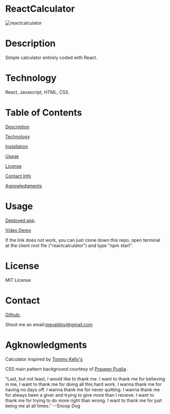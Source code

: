 # ReactCalculator
![reactcalculator](https://user-images.githubusercontent.com/83307023/135492713-921672d0-072b-4db2-b53c-700f38fe7b1c.PNG)

# Description
Simple calculator entirely coded with React.

# Technology
React, Javascript, HTML, CSS.


# Table of Contents
[Description](https://github.com/mevaldovi/ReactCalculator#Description)


[Technology](https://github.com/mevaldovi/ReactCalculator#Technology)


[Installation](https://github.com/mevaldovi/ReactCalculator#Installation)


[Usage](https://github.com/mevaldovi/ReactCalculator#Usage)


[License](https://github.com/mevaldovi/ReactCalculator#License)


[Contact Info](https://github.com/mevaldovi/ReactCalculator#Contact)


[Agnowledgments](https://github.com/mevaldovi/ReactCalculator#Agknowledgments)


# Usage

[Deployed app](https://mevaldovi.github.io/ReactCalculator/).


[Video Demo](https://drive.google.com/file/d/1JxHfHIldY2a5b3xLpn0CjMuG91GW5PIc/view)


If the link does not work, you can just clone down this repo, open terminal at the client root file ("reactcalculator") and type "npm start".

# License
MIT License
# Contact
[Github:](https://github.com/mevaldovi)

Shoot me an email:[mevaldovi@gmail.com](mailto:mevaldovi@gmail.com)

# Agknowledgments

Calculator inspired by [Tommy Kelly's](https://github.com/TommmyKelly)

CSS main pattern background courtesy of [Praveen Puglia](https://codepen.io/praveenpuglia/pen/vNWpwO) .

"Last, but not least, I would like to thank me. I want to thank me for believing in me, I want to thank me for doing all this hard work. I wanna thank me for having no days off. I wanna thank me for never quitting. I wanna thank me for always been a giver and trying to give more than I receive. I want to thank me for trying to do more right than wrong. I want to thank me for just being me at all times.” --Snoop Dog


